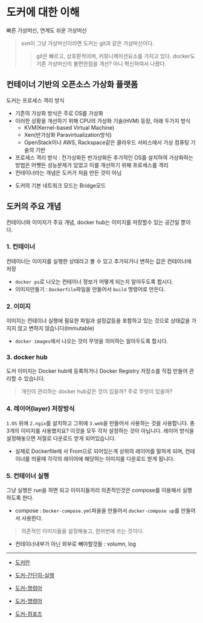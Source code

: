 # 도커에 대한 이해
빠른 가상머신, 연계도 쉬운 가상머신
> svn이 그냥 가상머신이라면 도커는 git과 같은 가상머신이다.
>> git은 빠르고, 상호환적이며, 커뮤니케이션요소를 가지고 있다. docker도 기존 가상머신의 불편한점을 개선? 아니 혁신하여서 나왔다.

## 컨테이너 기반의 오픈소스 가상화 플랫폼
도커는 프로세스 격리 방식
- 기존의 가상화 방식은 주로 OS를 가상화
- 이러한 상황을 개선하기 위해 CPU의 가상화 기술(HVM) 등장, 아래 두가지 방식
    - KVM(Kernel-based Virtual Machine)
    - Xen(반가상화 Paravirtualization방식)
    - OpenStack이나 AWS, Rackspace같은 클라우드 서비스에서 가상 컴퓨팅 기술의 기반
- 프로세스 격리 방식 : 전가상화든 반가상화든 추가적인 OS를 설치하여 가상화하는 방법은 어쨋든 성능문제가 있었고 이를 개선하기 위해 프로세스를 격리 
- 컨테이너라는 개념은 도커가 처음 만든 것이 아님

* 도커의 기본 네트워크 모드는 Bridge모드

## 도커의 주요 개념
컨테이너와 이미지가 주요 개념, docker hub는 이미지를 저장할수 있는 공간일 뿐이다.
### 1. 컨테이너
컨테이너는 이미지를 실행한 상태라고 볼 수 있고 추가되거나 변하는 값은 컨테이너에 저장
- `docker ps`로 나오는 컨테이너 정보가 어떻게 되는지 알아두도록 합시다.
- 이미지만들기 : `Dockerfile`파일을 만들어서 `build` 명령어로 만든다.
### 2. 이미지
이미지는 컨테이너 실행에 필요한 파일과 설정값등을 포함하고 있는 것으로 상태값을 가지지 않고 변하지 않습니다(Immutable)
- `docker images`에서 나오는 것이 무엇을 의미하는 알아두도록 합시다.
### 3. docker hub
도커 이미지는 Docker hub에 등록하거나 Docker Registry 저장소를 직접 만들어 관리할 수 있습니다.
> 개인이 관리하는 docker hub같은 것이 있을까? 주로 무엇이 있을까?
### 4. 레이어(layer) 저장방식
`1.OS` 위에 `2.ngix`를 설치하고 그위에 `3.web`을 만들어서 사용하는 것을 사용합니다. 총 3개의 이미지를 사용했지요? 이것을 모두 각자 설정하는 것이 아닙니다. 레이어 방식을 설정해놓으면 저절로 다운로드 받게 되어있습니다.
- 실제로 Dockerfile에 서 From으로 되어있는게 상위의 레이어를 말하게 되며, 컨테이너를 띄울때 각각의 레이어에 해당하는 이미지를 다운로드 받게 됩니다.
### 5. 컨테이너 실행
그냥 실행은 run을 하면 되고 이미지들끼리 의존적인것은 compose를 이용해서 실행하도록 한다.
- compose : `Docker-compose.yml`파을을 만들어서 `docker-compose up`를 만들어서 사용한다.
> 의존적인 이미지들을 설정해놓고, 한꺼번에 쓰는 것이다.

- 컨테이너내부가 아닌 외부로 빼야할것들 : volumn, log

---

* [도커란](https://subicura.com/2017/01/19/docker-guide-for-beginners-1.html)

* [도커-간단히-실행](https://blog.naver.com/PostView.nhn?blogId=alice_k106&logNo=220646382977&parentCategoryNo=7&categoryNo=&viewDate=&isShowPopularPosts=true&from=search)

* [도커-명령어](https://nicewoong.github.io/development/2017/10/09/basic-usage-for-docker/)

* [도커-명령어](https://www.soday.net/wp/archives/371)

* [도커-컴포즈](http://raccoonyy.github.io/docker-usages-for-dev-environment-setup/)